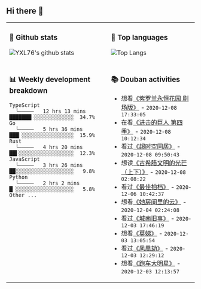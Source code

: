 ## Hi there 👋

<table>
<tr>
<td valign="top" width="54%">

### 🔭 Github stats

![YXL76's github stats](https://github-readme-stats.yxl76.vercel.app/api?username=YXL76&count_private=true&show_icons=true&theme=tokyonight&line_height=33)

</td>

<td valign="top" width="46%">

### 🌱 Top languages

![Top Langs](https://github-readme-stats.yxl76.vercel.app/api/top-langs/?username=YXL76&layout=compact&theme=tokyonight&langs_count=10&hide=HTML,CSS,SCSS)

</td>
</tr>
<tr>
<td valign="top" width="54%">

### 📊 Weekly development breakdown

```text
TypeScript
  └─────   12 hrs 13 mins ███████▎░░░░░░░░░░░░░  34.7%
Go
  └─────   5 hrs 36 mins  ███▎░░░░░░░░░░░░░░░░░  15.9%
Rust
  └─────   4 hrs 20 mins  ██▌░░░░░░░░░░░░░░░░░░  12.3%
JavaScript
  └─────   3 hrs 26 mins  ██░░░░░░░░░░░░░░░░░░░   9.8%
Python
  └─────   2 hrs 2 mins   █▏░░░░░░░░░░░░░░░░░░░   5.8%
Other ...
```

</td>
<td valign="top" width="46%">

### 📚 Douban activities

- 想看[《紫罗兰永恒花园 剧场版》](http://movie.douban.com/subject/30179560/) - `2020-12-08 17:33:05`
- 在看[《进击的巨人 第四季》](http://movie.douban.com/subject/33440021/) - `2020-12-08 10:12:34`
- 看过[《超时空同居》](http://movie.douban.com/subject/27133303/) - `2020-12-08 09:50:43`
- 想读[《古希腊文明的光芒（上下）》](https://book.douban.com/subject/35225153/) - `2020-12-08 02:08:22`
- 看过[《最佳拍档》](http://movie.douban.com/subject/1306011/) - `2020-12-06 10:42:37`
- 想看[《她房间里的云》](http://movie.douban.com/subject/30388205/) - `2020-12-04 02:24:08`
- 看过[《城南旧事》](http://movie.douban.com/subject/1300894/) - `2020-12-03 17:46:19`
- 想看[《莫娣》](http://movie.douban.com/subject/25938803/) - `2020-12-03 13:05:54`
- 看过[《凤凰劫》](http://movie.douban.com/subject/1308982/) - `2020-12-03 12:29:12`
- 想看[《跑车大明星》](http://movie.douban.com/subject/35275346/) - `2020-12-03 12:13:57`

</td>
</tr>
</table>

<!--
**YXL76/YXL76** is a ✨ _special_ ✨ repository because its `README.md` (this file) appears on your GitHub profile.

Here are some ideas to get you started:

- 🔭 I’m currently working on ...
- 🌱 I’m currently learning ...
- 👯 I’m looking to collaborate on ...
- 🤔 I’m looking for help with ...
- 💬 Ask me about ...
- 📫 How to reach me: ...
- 😄 Pronouns: ...
- ⚡ Fun fact: ...
-->
